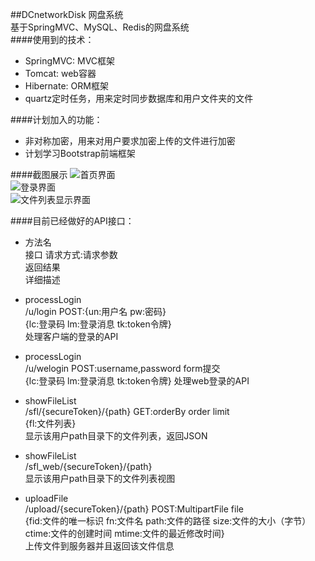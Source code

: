 ##DCnetworkDisk 网盘系统  
基于SpringMVC、MySQL、Redis的网盘系统  
####使用到的技术：  
 * SpringMVC: MVC框架  
 * Tomcat: web容器  
 * Hibernate: ORM框架  
 * quartz定时任务，用来定时同步数据库和用户文件夹的文件
 
####计划加入的功能：  
 * 非对称加密，用来对用户要求加密上传的文件进行加密  
 * 计划学习Bootstrap前端框架  
 
####截图展示
![首页界面](/screenshot/index.jpg)  
![登录界面](/screenshot/sign_in.jpg)  
![文件列表显示界面](/screenshot/show_file_list.jpg)  

####目前已经做好的API接口：
- 方法名  
接口 请求方式:请求参数  
返回结果  
详细描述  

- processLogin  
/u/login POST:{un:用户名 pw:密码}  	
{lc:登录码 lm:登录消息 tk:token令牌}  	
处理客户端的登录的API  

- processLogin    
/u/welogin POST:username,password form提交	
{lc:登录码 lm:登录消息 tk:token令牌}	
处理web登录的API  

- showFileList	
/sfl/{secureToken}/{path} GET:orderBy order limit  	
{fl:文件列表}	
显示该用户path目录下的文件列表，返回JSON  

- showFileList	 
/sfl_web/{secureToken}/{path}   
显示该用户path目录下的文件列表视图

- uploadFile	
/upload/{secureToken}/{path} POST:MultipartFile file  	
{fid:文件的唯一标识 fn:文件名 path:文件的路径 size:文件的大小（字节） ctime:文件的创建时间 mtime:文件的最近修改时间}  	
上传文件到服务器并且返回该文件信息  
